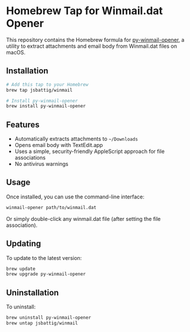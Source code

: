 # Homebrew Tap for Winmail.dat Opener

This repository contains the Homebrew formula for [py-winmail-opener](https://github.com/jsbattig/py-winmail-opener), a utility to extract attachments and email body from Winmail.dat files on macOS.

## Installation

```bash
# Add this tap to your Homebrew
brew tap jsbattig/winmail

# Install py-winmail-opener
brew install py-winmail-opener
```

## Features

* Automatically extracts attachments to `~/Downloads`
* Opens email body with TextEdit.app
* Uses a simple, security-friendly AppleScript approach for file associations
* No antivirus warnings

## Usage

Once installed, you can use the command-line interface:

```bash
winmail-opener path/to/winmail.dat
```

Or simply double-click any winmail.dat file (after setting the file association).

## Updating

To update to the latest version:

```bash
brew update
brew upgrade py-winmail-opener
```

## Uninstallation

To uninstall:

```bash
brew uninstall py-winmail-opener
brew untap jsbattig/winmail

